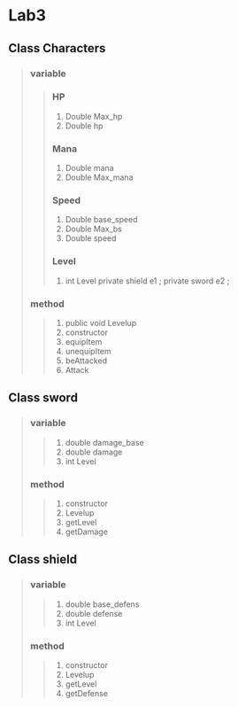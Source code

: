 # Lab3
## Class Characters
> ### variable
> > ### HP
> > 1. Double Max_hp 
> > 2. Double hp 
> > ### Mana
> > 1. Double mana
> > 2. Double Max_mana
> > ### Speed
> > 1. Double base_speed
> > 2. Double Max_bs
> > 3. Double speed
> > ### Level
> > 1. int Level
>   private shield e1 ;
>   private sword e2 ;
> ### method
> > 1. public void Levelup
> > 2. constructor
> > 3. equipItem
> > 4. unequipItem
> > 5. beAttacked
> > 6. Attack


## Class sword 
> ### variable
> > 1. double damage_base 
> > 2. double damage
> > 3. int Level
> ### method
> > 1. constructor
> > 2. Levelup
> > 3. getLevel
> > 4. getDamage

## Class shield 
> ### variable
> > 1. double base_defens
> > 2. double defense
> > 3. int Level
> ### method
> > 1. constructor
> > 2. Levelup
> > 3. getLevel
> > 4. getDefense